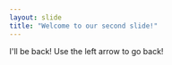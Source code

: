 ```yaml
---
layout: slide
title: "Welcome to our second slide!"
---
```

I'll be back!
Use the left arrow to go back!
